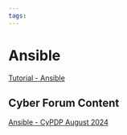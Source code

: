 ```yaml
---
tags:
---
```


# Ansible

[Tutorial - Ansible](https://www.tutorialspoint.com/ansible/index.htm)

## Cyber Forum Content

[Ansible - CyPDP August 2024](https://dewccorporate.sharepoint.com/sites/SoftwareEngineeringTeam/Shared%20Documents/Forms/AllItems.aspx?FolderCTID=0x012000121E1AA383E5C544BC06DE68DCD2E679&id=%2Fsites%2FSoftwareEngineeringTeam%2FShared%20Documents%2FPD%20Forums%2FAnsible%20%2D%20August%202024&viewid=d3336e8c%2D13bb%2D4212%2D9cff%2Ddbde1a944302)

